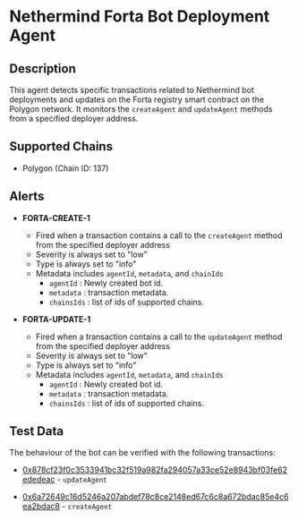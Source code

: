 # Nethermind Forta Bot Deployment Agent

## Description

This agent detects specific transactions related to Nethermind bot deployments and updates on the Forta registry smart contract on the Polygon network. It monitors the `createAgent` and `updateAgent` methods from a specified deployer address.

## Supported Chains

- Polygon (Chain ID: 137)

## Alerts

- **FORTA-CREATE-1**

  - Fired when a transaction contains a call to the `createAgent` method from the specified deployer address
  - Severity is always set to "low"
  - Type is always set to "info"
  - Metadata includes `agentId`, `metadata`, and `chainIds`
    - `agentId` : Newly created bot id.
    - `metadata` : transaction metadata.
    - `chainsIds` : list of ids of supported chains.

- **FORTA-UPDATE-1**
  - Fired when a transaction contains a call to the `updateAgent` method from the specified deployer address
  - Severity is always set to "low"
  - Type is always set to "info"
  - Metadata includes `agentId`, `metadata`, and `chainIds`
    - `agentId` : Newly created bot id.
    - `metadata` : transaction metadata.
    - `chainsIds` : list of ids of supported chains.

## Test Data

The behaviour of the bot can be verified with the following transactions:

- [0x878cf23f0c3533941bc32f519a982fa294057a33ce52e8943bf03fe62ededeac](https://polygonscan.com//tx/0x878cf23f0c3533941bc32f519a982fa294057a33ce52e8943bf03fe62ededeac) - `updateAgent`

- [0x6a72649c16d5246a207abdef78c8ce2148ed67c6c8a672bdac85e4c6ea2bdac8](https://polygonscan.com//tx/0x6a72649c16d5246a207abdef78c8ce2148ed67c6c8a672bdac85e4c6ea2bdac8) - `createAgent`
